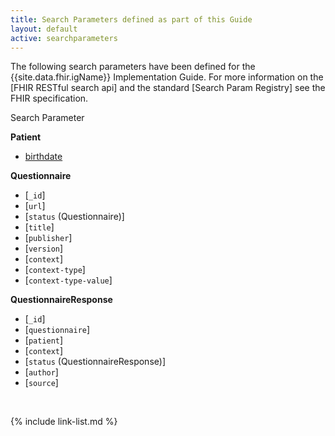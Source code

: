 ```yaml
---
title: Search Parameters defined as part of this Guide
layout: default
active: searchparameters
---
```

The following search parameters have been defined for the {{site.data.fhir.igName}} Implementation Guide.  For more information on the [FHIR RESTful search api] and the standard [Search Param Registry] see the FHIR specification.

Search Parameter

**Patient**
  - [birthdate](SearchParameter-patient-birthdate.html)

**Questionnaire**

  - [`_id`]
  - [`url`]
  - [`status` (Questionnaire)]
  - [`title`]
  - [`publisher`]
  - [`version`]
  - [`context`]
  - [`context-type`]
  - [`context-type-value`]

**QuestionnaireResponse**
  - [`_id`]
  - [`questionnaire`]
  - [`patient`]
  - [`context`]
  - [`status` (QuestionnaireResponse)]
  - [`author`]
  - [`source`]

<br />

{% include link-list.md %}

